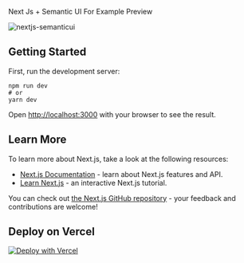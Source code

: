 <p class="has-line-data" data-line-start="0" data-line-end="1">Next Js + Semantic UI For Example Preview</p>
<p class="has-line-data" data-line-start="2" data-line-end="3"><img src="https://user-images.githubusercontent.com/83684256/206896722-551d2b8a-bee5-4d0e-95b7-599fed309519.png" alt="nextjs-semanticui"></p>
<h2 class="code-line" data-line-start=5 data-line-end=6 ><a id="Getting_Started_5"></a>Getting Started</h2>
<p class="has-line-data" data-line-start="7" data-line-end="8">First, run the development server:</p>
<pre><code class="has-line-data" data-line-start="10" data-line-end="14" class="language-bash">npm run dev
<span class="hljs-comment"># or</span>
yarn dev
</code></pre>
<p class="has-line-data" data-line-start="15" data-line-end="16">Open <a href="http://localhost:3000">http://localhost:3000</a> with your browser to see the result.</p>
<h2 class="code-line" data-line-start=18 data-line-end=19 ><a id="Learn_More_18"></a>Learn More</h2>
<p class="has-line-data" data-line-start="20" data-line-end="21">To learn more about Next.js, take a look at the following resources:</p>
<ul>
<li class="has-line-data" data-line-start="22" data-line-end="23"><a href="https://nextjs.org/docs">Next.js Documentation</a> - learn about Next.js features and API.</li>
<li class="has-line-data" data-line-start="23" data-line-end="25"><a href="https://nextjs.org/learn">Learn Next.js</a> - an interactive Next.js tutorial.</li>
</ul>
<p class="has-line-data" data-line-start="25" data-line-end="26">You can check out <a href="https://github.com/vercel/next.js/">the Next.js GitHub repository</a> - your feedback and contributions are welcome!</p>
<h2 class="code-line" data-line-start=27 data-line-end=28 ><a id="Deploy_on_Vercel_27"></a>Deploy on Vercel</h2>
<p class="has-line-data" data-line-start="29" data-line-end="30"><a href="https://vercel.com"><img src="https://vercel.com/button" alt="Deploy with Vercel"></a></p>
